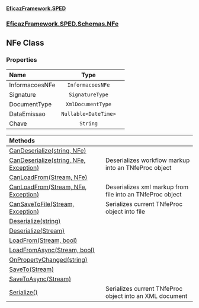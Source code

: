 #### [EficazFramework.SPED](EficazFrameworkSPED.md 'EficazFramework SPED')
### [EficazFramework.SPED.Schemas.NFe](EficazFramework.SPED.Schemas.NFe.md 'EficazFramework.SPED.Schemas.NFe')

## NFe Class
### Properties

| Name | Type | |
| :--- | :---: | :--- |
| InformacoesNFe | `InformacoesNFe` |  |
| Signature | `SignatureType` |  |
| DocumentType | `XmlDocumentType` |  |
| DataEmissao | `Nullable<DateTime>` |  |
| Chave | `String` |  |

| Methods | |
| :--- | :--- |
| [CanDeserialize(string, NFe)](EficazFramework.SPED.Schemas.NFe/NFe/CanDeserialize(string,NFe).md 'EficazFramework.SPED.Schemas.NFe.NFe.CanDeserialize(string, EficazFramework.SPED.Schemas.NFe.NFe)') | |
| [CanDeserialize(string, NFe, Exception)](EficazFramework.SPED.Schemas.NFe/NFe/CanDeserialize(string,NFe,Exception).md 'EficazFramework.SPED.Schemas.NFe.NFe.CanDeserialize(string, EficazFramework.SPED.Schemas.NFe.NFe, System.Exception)') | Deserializes workflow markup into an TNfeProc object |
| [CanLoadFrom(Stream, NFe)](EficazFramework.SPED.Schemas.NFe/NFe/CanLoadFrom(Stream,NFe).md 'EficazFramework.SPED.Schemas.NFe.NFe.CanLoadFrom(System.IO.Stream, EficazFramework.SPED.Schemas.NFe.NFe)') | |
| [CanLoadFrom(Stream, NFe, Exception)](EficazFramework.SPED.Schemas.NFe/NFe/CanLoadFrom(Stream,NFe,Exception).md 'EficazFramework.SPED.Schemas.NFe.NFe.CanLoadFrom(System.IO.Stream, EficazFramework.SPED.Schemas.NFe.NFe, System.Exception)') | Deserializes xml markup from file into an TNfeProc object |
| [CanSaveToFile(Stream, Exception)](EficazFramework.SPED.Schemas.NFe/NFe/CanSaveToFile(Stream,Exception).md 'EficazFramework.SPED.Schemas.NFe.NFe.CanSaveToFile(System.IO.Stream, System.Exception)') | Serializes current TNfeProc object into file |
| [Deserialize(string)](EficazFramework.SPED.Schemas.NFe/NFe/Deserialize(string).md 'EficazFramework.SPED.Schemas.NFe.NFe.Deserialize(string)') | |
| [Deserialize(Stream)](EficazFramework.SPED.Schemas.NFe/NFe/Deserialize(Stream).md 'EficazFramework.SPED.Schemas.NFe.NFe.Deserialize(System.IO.Stream)') | |
| [LoadFrom(Stream, bool)](EficazFramework.SPED.Schemas.NFe/NFe/LoadFrom(Stream,bool).md 'EficazFramework.SPED.Schemas.NFe.NFe.LoadFrom(System.IO.Stream, bool)') | |
| [LoadFromAsync(Stream, bool)](EficazFramework.SPED.Schemas.NFe/NFe/LoadFromAsync(Stream,bool).md 'EficazFramework.SPED.Schemas.NFe.NFe.LoadFromAsync(System.IO.Stream, bool)') | |
| [OnPropertyChanged(string)](EficazFramework.SPED.Schemas.NFe/NFe/OnPropertyChanged(string).md 'EficazFramework.SPED.Schemas.NFe.NFe.OnPropertyChanged(string)') | |
| [SaveTo(Stream)](EficazFramework.SPED.Schemas.NFe/NFe/SaveTo(Stream).md 'EficazFramework.SPED.Schemas.NFe.NFe.SaveTo(System.IO.Stream)') | |
| [SaveToAsync(Stream)](EficazFramework.SPED.Schemas.NFe/NFe/SaveToAsync(Stream).md 'EficazFramework.SPED.Schemas.NFe.NFe.SaveToAsync(System.IO.Stream)') | |
| [Serialize()](EficazFramework.SPED.Schemas.NFe/NFe/Serialize().md 'EficazFramework.SPED.Schemas.NFe.NFe.Serialize()') | Serializes current TNfeProc object into an XML document |
